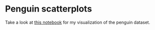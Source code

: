 # Penguin scatterplots

Take a look at [this notebook](Penguin_points.ipynb) for my visualization of the penguin dataset.
